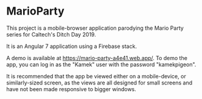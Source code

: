 # MarioParty

This project is a mobile-browser application parodying the Mario Party series for Caltech's Ditch Day 2019.

It is an Angular 7 application using a Firebase stack.

A demo is available at https://mario-party-a4e41.web.app/. To demo the app, you can log in as the "Kamek" user with the password "kamekpigeon".

It is recommended that the app be viewed either on a mobile-device, or similarly-sized screen, as the views are all designed for small screens and have not been made responsive to bigger windows.
